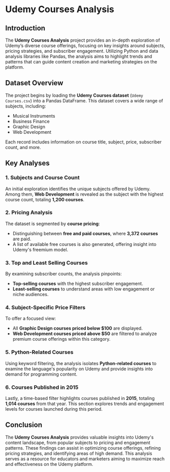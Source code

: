 # Udemy Courses Analysis

## Introduction
The **Udemy Courses Analysis** project provides an in-depth exploration of Udemy’s diverse course offerings, focusing on key insights around subjects, pricing strategies, and subscriber engagement. Utilizing Python and data analysis libraries like Pandas, the analysis aims to highlight trends and patterns that can guide content creation and marketing strategies on the platform.

## Dataset Overview
The project begins by loading the **Udemy Courses dataset** (`Udemy Courses.csv`) into a Pandas DataFrame. This dataset covers a wide range of subjects, including:
- Musical Instruments
- Business Finance
- Graphic Design
- Web Development

Each record includes information on course title, subject, price, subscriber count, and more.

## Key Analyses

### 1. Subjects and Course Count
An initial exploration identifies the unique subjects offered by Udemy. Among them, **Web Development** is revealed as the subject with the highest course count, totaling **1,200 courses**.

### 2. Pricing Analysis
The dataset is segmented by **course pricing**:
- Distinguishing between **free and paid courses**, where **3,372 courses** are paid.
- A list of available free courses is also generated, offering insight into Udemy's freemium model.

### 3. Top and Least Selling Courses
By examining subscriber counts, the analysis pinpoints:
- **Top-selling courses** with the highest subscriber engagement.
- **Least-selling courses** to understand areas with low engagement or niche audiences.

### 4. Subject-Specific Price Filters
To offer a focused view:
- All **Graphic Design courses priced below $100** are displayed.
- **Web Development courses priced above $50** are filtered to analyze premium course offerings within this category.

### 5. Python-Related Courses
Using keyword filtering, the analysis isolates **Python-related courses** to examine the language's popularity on Udemy and provide insights into demand for programming content.

### 6. Courses Published in 2015
Lastly, a time-based filter highlights courses published in **2015**, totaling **1,014 courses** from that year. This section explores trends and engagement levels for courses launched during this period.

## Conclusion
The **Udemy Courses Analysis** provides valuable insights into Udemy's content landscape, from popular subjects to pricing and engagement patterns. These findings can assist in optimizing course offerings, refining pricing strategies, and identifying areas of high demand. This analysis serves as a resource for educators and marketers aiming to maximize reach and effectiveness on the Udemy platform.
